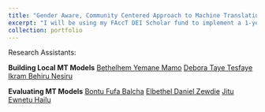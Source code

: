 ```yaml
---
title: "Gender Aware, Community Centered Approach to Machine Translation"
excerpt: "I will be using my FAccT DEI Scholar fund to implement a 1-year research project with 2 MSc and 2 BSc women students from Addis Ababa Institute of Technology. The project will center on building gender-aware and community-centered MT tools for Ethiopian languages."
collection: portfolio
---
```


Research Assistants:

**Building Local MT Models**
[Bethelhem Yemane Mamo](https://betabravah.github.io/)
[Debora Taye Tesfaye](https://debsh.github.io)
[Ikram Behiru Nesiru](https://ikrambehiru.github.io/)


**Evaluating MT Models**
[Bontu Fufa Balcha](https://bontu-fufa.github.io/)
[Elbethel Daniel Zewdie](https://elbethel-dan.github.io/)
[Jitu Ewnetu Hailu](https://jiituu.github.io/)
